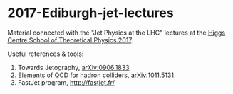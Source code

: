 # 2017-Ediburgh-jet-lectures

Material connected with the "Jet Physics at the LHC" lectures at the 
[Higgs Centre School of Theoretical Physics 2017](https://higgs.ph.ed.ac.uk/workshops/higgs-centre-school-theoretical-physics-2017).

Useful references & tools:
1. Towards Jetography, [arXiv:0906.1833](https://arxiv.org/abs/0906.1833)
2. Elements of QCD for hadron colliders, [arXiv:1011.5131](https://arxiv.org/abs/1011.5131)
3. FastJet program, http://fastjet.fr/




